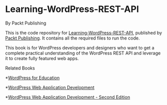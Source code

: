 # Learning-WordPress-REST-API
By Packt Publishing

This is the code repository for [Learning-WordPress-REST-API](https://www.packtpub.com/web-development/learning-wordpress-rest-api?utm_source=github&utm_medium=repo&utm_campaign=9781786469243), published by [Packt Publishing](https://www.packtpub.com/). It contains all the required files to run the code.

This book is for WordPress developers and designers who want to get a complete practical understanding of the WordPress REST API and leverage it to create fully featured web apps.

Related Books

*[WordPress for Education](https://www.packtpub.com/web-development/wordpress-education?utm_source=github&utm_medium=repo&utm_campaign=9781849518208)

*[WordPress Web Application Development](https://www.packtpub.com/web-development/wordpress-web-application-development?utm_source=github&utm_medium=repo&utm_campaign=9781783280759)

*[WordPress Web Application Development - Second Edition](https://www.packtpub.com/application-development/wordpress-web-application-development-second-edition?utm_source=github&utm_medium=repo&utm_campaign=9781782174394)
